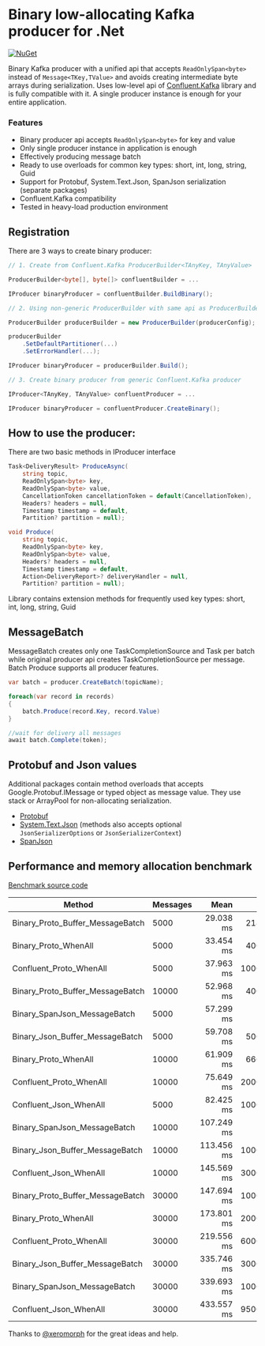 # Binary low-allocating Kafka producer for .Net #

[![NuGet](https://img.shields.io/nuget/v/Eventso.KafkaProducer.svg)](https://www.nuget.org/packages/Eventso.KafkaProducer/)

Binary Kafka producer with a unified api that accepts `ReadOnlySpan<byte>` instead of `Message<TKey,TValue>` and avoids creating intermediate byte arrays during serialization. Uses low-level api of [Confluent.Kafka](https://github.com/confluentinc/confluent-kafka-dotnet) library and is fully compatible with it. A single producer instance is enough for your entire application.


### Features ###
* Binary producer api accepts `ReadOnlySpan<byte>` for key and value
* Only single producer instance in application is enough
* Effectively producing message batch
* Ready to use overloads for common key types: short, int, long, string, Guid
* Support for Protobuf, System.Text.Json, SpanJson serialization (separate packages)
* Confluent.Kafka compatibility
* Tested in heavy-load production environment

## Registration
There are 3 ways to create binary producer:
```csharp
// 1. Create from Confluent.Kafka ProducerBuilder<TAnyKey, TAnyValue>

ProducerBuilder<byte[], byte[]> confluentBuilder = ...

IProducer binaryProducer = confluentBuilder.BuildBinary();

// 2. Using non-generic ProducerBuilder with same api as ProducerBuilder<TKey, TValue>

ProducerBuilder producerBuilder = new ProducerBuilder(producerConfig);

producerBuilder
    .SetDefaultPartitioner(...)
    .SetErrorHandler(...);

IProducer binaryProducer = producerBuilder.Build();

// 3. Create binary producer from generic Confluent.Kafka producer

IProducer<TAnyKey, TAnyValue> confluentProducer = ...

IProducer binaryProducer = confluentProducer.CreateBinary();

```

## How to use the producer:
There are two basic methods in IProducer interface 
```csharp
Task<DeliveryResult> ProduceAsync(
    string topic,
    ReadOnlySpan<byte> key,
    ReadOnlySpan<byte> value,
    CancellationToken cancellationToken = default(CancellationToken),
    Headers? headers = null,
    Timestamp timestamp = default,
    Partition? partition = null);

void Produce(
    string topic,
    ReadOnlySpan<byte> key,
    ReadOnlySpan<byte> value,
    Headers? headers = null,
    Timestamp timestamp = default,
    Action<DeliveryReport>? deliveryHandler = null,
    Partition? partition = null);
```

Library contains extension methods for frequently used key types: short, int, long, string, Guid

## MessageBatch
MessageBatch creates only one TaskCompletionSource and Task per batch while original producer api creates TaskCompletionSource per message. Batch Produce supports all producer features.
```csharp
var batch = producer.CreateBatch(topicName);

foreach(var record in records)
{
    batch.Produce(record.Key, record.Value)
}

//wait for delivery all messages
await batch.Complete(token);
```

## Protobuf and Json values
Additional packages contain method overloads that accepts Google.Protobuf.IMessage or typed object as message value. They use stack or ArrayPool for non-allocating serialization.

* [Protobuf](https://www.nuget.org/packages/Eventso.KafkaProducer.Protobuf/) 
* [System.Text.Json](https://www.nuget.org/packages/Eventso.KafkaProducer.Json/) (methods also accepts optional `JsonSerializerOptions` or `JsonSerializerContext`)
* [SpanJson](https://www.nuget.org/packages/Eventso.KafkaProducer.SpanJson/)


## Performance and memory allocation benchmark

[Benchmark source code](https://github.com/eventso/kafka-producer/blob/main/benchmarks/Eventso.KafkaProducer.Benchmark/Producing.cs)


| Method                           | Messages | Mean       | Gen0      | Gen1      | Gen2      | Allocated   |
|--------------------------------- |----------|-----------:|----------:|----------:|----------:|------------:|
| Binary_Proto_Buffer_MessageBatch | 5000     |  29.038 ms |  218.7500 |         - |         - |  1406.83 KB |
| Binary_Proto_WhenAll             | 5000     |  33.454 ms |  400.0000 |  200.0000 |         - |  2481.26 KB |
| Confluent_Proto_WhenAll          | 5000     |  37.963 ms | 1000.0000 |  666.6667 |         - |  6652.58 KB |
| Binary_Proto_Buffer_MessageBatch | 10000    |  52.968 ms |  400.0000 |         - |         - |   2813.2 KB |
| Binary_SpanJson_MessageBatch     | 5000     |  57.299 ms |         - |         - |         - |  1407.25 KB |
| Binary_Json_Buffer_MessageBatch  | 5000     |  59.708 ms |  500.0000 |         - |         - |  3516.85 KB |
| Binary_Proto_WhenAll             | 10000    |  61.909 ms |  666.6667 |  444.4444 |  222.2222 |  4870.61 KB |
| Confluent_Proto_WhenAll          | 10000    |  75.649 ms | 2000.0000 | 1000.0000 |  666.6667 | 13304.45 KB |
| Confluent_Json_WhenAll           | 5000     |  82.425 ms | 1000.0000 |         - |         - |  9583.16 KB |
| Binary_SpanJson_MessageBatch     | 10000    | 107.249 ms |         - |         - |         - |  2814.13 KB |
| Binary_Json_Buffer_MessageBatch  | 10000    | 113.456 ms | 1000.0000 |         - |         - |  7033.18 KB |
| Confluent_Json_WhenAll           | 10000    | 145.569 ms | 3000.0000 | 1000.0000 |         - | 19164.77 KB |
| Binary_Proto_Buffer_MessageBatch | 30000    | 147.694 ms | 1000.0000 |         - |         - |  8438.85 KB |
| Binary_Proto_WhenAll             | 30000    | 173.801 ms | 2000.0000 | 1000.0000 |         - | 14752.95 KB |
| Confluent_Proto_WhenAll          | 30000    | 219.556 ms | 6000.0000 | 2000.0000 | 1000.0000 |  39656.1 KB |
| Binary_Json_Buffer_MessageBatch  | 30000    | 335.746 ms | 3000.0000 |         - |         - | 21096.23 KB |
| Binary_SpanJson_MessageBatch     | 30000    | 339.693 ms | 1000.0000 |         - |         - |   8438.8 KB |
| Confluent_Json_WhenAll           | 30000    | 433.557 ms | 9500.0000 | 3000.0000 | 1500.0000 | 57237.13 KB |



Thanks to [@xeromorph](https://github.com/xeromorph) for the great ideas and help.
